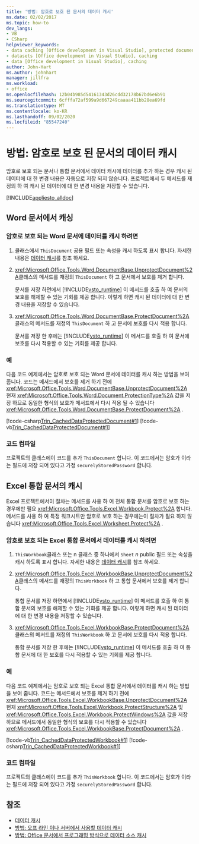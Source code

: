 ```yaml
---
title: '방법: 암호로 보호 된 문서의 데이터 캐시'
ms.date: 02/02/2017
ms.topic: how-to
dev_langs:
- VB
- CSharp
helpviewer_keywords:
- data caching [Office development in Visual Studio], protected documents
- datasets [Office development in Visual Studio], caching
- data [Office development in Visual Studio], caching
author: John-Hart
ms.author: johnhart
manager: jillfra
ms.workload:
- office
ms.openlocfilehash: 12b04b985d54161343d26cdd32178b67bd6e6b91
ms.sourcegitcommit: 6cfffa72af599a9d667249caaaa411bb28ea69fd
ms.translationtype: MT
ms.contentlocale: ko-KR
ms.lasthandoff: 09/02/2020
ms.locfileid: "85547240"
---
```

# <a name="how-to-cache-data-in-a-password-protected-document"></a>방법: 암호로 보호 된 문서의 데이터 캐시
  암호로 보호 되는 문서나 통합 문서에서 데이터 캐시에 데이터를 추가 하는 경우 캐시 된 데이터에 대 한 변경 내용은 자동으로 저장 되지 않습니다. 프로젝트에서 두 메서드를 재정의 하 여 캐시 된 데이터에 대 한 변경 내용을 저장할 수 있습니다.

 [!INCLUDE[appliesto_alldoc](../vsto/includes/appliesto-alldoc-md.md)]

## <a name="caching-in-word-documents"></a>Word 문서에서 캐싱

### <a name="to-cache-data-in-a-word-document-that-is-protected-with-a-password"></a>암호로 보호 되는 Word 문서에 데이터를 캐시 하려면

1. 클래스에서 `ThisDocument` 공용 필드 또는 속성을 캐시 하도록 표시 합니다. 자세한 내용은 [데이터 캐시](../vsto/caching-data.md)를 참조 하세요.

2. <xref:Microsoft.Office.Tools.Word.DocumentBase.UnprotectDocument%2A>클래스의 메서드를 재정의 `ThisDocument` 하 고 문서에서 보호를 제거 합니다.

     문서를 저장 하면에서 [!INCLUDE[vsto_runtime](../vsto/includes/vsto-runtime-md.md)] 이 메서드를 호출 하 여 문서의 보호를 해제할 수 있는 기회를 제공 합니다. 이렇게 하면 캐시 된 데이터에 대 한 변경 내용을 저장할 수 있습니다.

3. <xref:Microsoft.Office.Tools.Word.DocumentBase.ProtectDocument%2A>클래스의 메서드를 재정의 `ThisDocument` 하 고 문서에 보호를 다시 적용 합니다.

     문서를 저장 한 후에는 [!INCLUDE[vsto_runtime](../vsto/includes/vsto-runtime-md.md)] 이 메서드를 호출 하 여 문서에 보호를 다시 적용할 수 있는 기회를 제공 합니다.

### <a name="example"></a>예
 다음 코드 예제에서는 암호로 보호 되는 Word 문서에 데이터를 캐시 하는 방법을 보여 줍니다. 코드는 메서드에서 보호를 제거 하기 전에 <xref:Microsoft.Office.Tools.Word.DocumentBase.UnprotectDocument%2A> 현재 <xref:Microsoft.Office.Tools.Word.Document.ProtectionType%2A> 값을 저장 하므로 동일한 형식의 보호가 메서드에서 다시 적용 될 수 있습니다 <xref:Microsoft.Office.Tools.Word.DocumentBase.ProtectDocument%2A> .

 [!code-csharp[Trin_CachedDataProtectedDocument#1](../vsto/codesnippet/CSharp/Trin_CachedDataProtectedDocument/ThisDocument.cs#1)]
 [!code-vb[Trin_CachedDataProtectedDocument#1](../vsto/codesnippet/VisualBasic/Trin_CachedDataProtectedDocument/ThisDocument.vb#1)]

### <a name="compile-the-code"></a>코드 컴파일
 프로젝트의 클래스에이 코드를 추가 `ThisDocument` 합니다. 이 코드에서는 암호가 이라는 필드에 저장 되어 있다고 가정 `securelyStoredPassword` 합니다.

## <a name="cache-in-excel-workbooks"></a>Excel 통합 문서의 캐시
 Excel 프로젝트에서이 절차는 메서드를 사용 하 여 전체 통합 문서를 암호로 보호 하는 경우에만 필요 <xref:Microsoft.Office.Tools.Excel.Workbook.Protect%2A> 합니다. 메서드를 사용 하 여 특정 워크시트만 암호로 보호 하는 경우에는이 절차가 필요 하지 않습니다 <xref:Microsoft.Office.Tools.Excel.Worksheet.Protect%2A> .

### <a name="to-cache-data-in-an-excel-workbook-that-is-protected-with-a-password"></a>암호로 보호 되는 Excel 통합 문서에서 데이터를 캐시 하려면

1. `ThisWorkbook`클래스 또는 n 클래스 중 하나에서 `Sheet` *n* public 필드 또는 속성을 캐시 하도록 표시 합니다. 자세한 내용은 [데이터 캐시](../vsto/caching-data.md)를 참조 하세요.

2. <xref:Microsoft.Office.Tools.Excel.WorkbookBase.UnprotectDocument%2A>클래스의 메서드를 재정의 `ThisWorkbook` 하 고 통합 문서에서 보호를 제거 합니다.

     통합 문서를 저장 하면에서 [!INCLUDE[vsto_runtime](../vsto/includes/vsto-runtime-md.md)] 이 메서드를 호출 하 여 통합 문서의 보호를 해제할 수 있는 기회를 제공 합니다. 이렇게 하면 캐시 된 데이터에 대 한 변경 내용을 저장할 수 있습니다.

3. <xref:Microsoft.Office.Tools.Excel.WorkbookBase.ProtectDocument%2A>클래스의 메서드를 재정의 `ThisWorkbook` 하 고 문서에 보호를 다시 적용 합니다.

     통합 문서를 저장 한 후에는 [!INCLUDE[vsto_runtime](../vsto/includes/vsto-runtime-md.md)] 이 메서드를 호출 하 여 통합 문서에 대 한 보호를 다시 적용할 수 있는 기회를 제공 합니다.

### <a name="example"></a>예
 다음 코드 예제에서는 암호로 보호 되는 Excel 통합 문서에서 데이터를 캐시 하는 방법을 보여 줍니다. 코드는 메서드에서 보호를 제거 하기 전에 <xref:Microsoft.Office.Tools.Excel.WorkbookBase.UnprotectDocument%2A> 현재 <xref:Microsoft.Office.Tools.Excel.Workbook.ProtectStructure%2A> 및 <xref:Microsoft.Office.Tools.Excel.Workbook.ProtectWindows%2A> 값을 저장 하므로 메서드에서 동일한 형식의 보호를 다시 적용할 수 있습니다 <xref:Microsoft.Office.Tools.Excel.WorkbookBase.ProtectDocument%2A> .

 [!code-vb[Trin_CachedDataProtectedWorkbook#1](../vsto/codesnippet/VisualBasic/Trin_CachedDataProtectedWorkbook/ThisWorkbook.vb#1)]
 [!code-csharp[Trin_CachedDataProtectedWorkbook#1](../vsto/codesnippet/CSharp/Trin_CachedDataProtectedWorkbook/ThisWorkbook.cs#1)]

### <a name="compile-the-code"></a>코드 컴파일
 프로젝트의 클래스에이 코드를 추가 `ThisWorkbook` 합니다. 이 코드에서는 암호가 이라는 필드에 저장 되어 있다고 가정 `securelyStoredPassword` 합니다.

## <a name="see-also"></a>참조
- [데이터 캐시](../vsto/caching-data.md)
- [방법: 오프 라인 이나 서버에서 사용할 데이터 캐시](../vsto/how-to-cache-data-for-use-offline-or-on-a-server.md)
- [방법: Office 문서에서 프로그래밍 방식으로 데이터 소스 캐시](../vsto/how-to-programmatically-cache-a-data-source-in-an-office-document.md)
